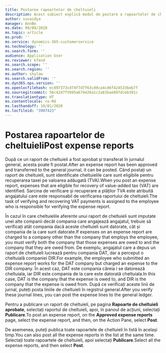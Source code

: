 ```yaml
---
title: Postarea rapoartelor de cheltuieli
description: Acest subiect explică modul de postare a rapoartelor de cheltuieli.
author: suvaidya
manager: AnnBe
ms.date: 09/09/2020
ms.topic: article
ms.prod: ''
ms.service: dynamics-365-customerservice
ms.technology: ''
ms.search.form: ''
audience: Application User
ms.reviewer: kfend
ms.search.scope: ''
ms.search.region: ''
ms.author: shylaw
ms.search.validFrom: ''
ms.dyn365.ops.version: ''
ms.openlocfilehash: ec897373cd74f7d7f63cd9ca4c46f4245336eb7f
ms.sourcegitcommit: 56c42d7f5995a674426a1c2a81bae897dceb391c
ms.translationtype: HT
ms.contentlocale: ro-RO
ms.lasthandoff: 10/01/2020
ms.locfileid: "3907423"
---
```

# <a name="post-expense-reports"></a><span data-ttu-id="2f250-103">Postarea rapoartelor de cheltuieli</span><span class="sxs-lookup"><span data-stu-id="2f250-103">Post expense reports</span></span>

<span data-ttu-id="2f250-104">După ce un raport de cheltuieli a fost aprobat și transferat în jurnalul general, acesta poate fi postat.</span><span class="sxs-lookup"><span data-stu-id="2f250-104">After an expense report has been approved and transferred to the general journal, it can be posted.</span></span> <span data-ttu-id="2f250-105">Când postați un raport de cheltuieli, sunt identificate cheltuielile care sunt eligibile pentru recuperarea taxei pe valoarea adăugată (TVA).</span><span class="sxs-lookup"><span data-stu-id="2f250-105">When you post an expense report, expenses that are eligible for recovery of value-added tax (VAT) are identified.</span></span> <span data-ttu-id="2f250-106">Sarcina de verificare și recuperare a plăților TVA este atribuită angajatului care este responsabil de verificarea raportului de cheltuieli.</span><span class="sxs-lookup"><span data-stu-id="2f250-106">The task of verifying and recovering VAT payments is assigned to the employee who is responsible for verifying the expense report.</span></span>

<span data-ttu-id="2f250-107">În cazul în care cheltuielile aferente unui raport de cheltuieli sunt imputate unei alte companii decât compania care angajează angajatul, trebuie să verificați atât compania dacă aceste cheltuieli sunt datorate, cât și compania de la care sunt datorate.</span><span class="sxs-lookup"><span data-stu-id="2f250-107">If expenses on an expense report are charged to a company other than the company that employs the employee, you must verify both the company that those expenses are owed to and the company that they are owed from.</span></span> <span data-ttu-id="2f250-108">De exemplu, angajatul care a depus un raport de cheltuieli lucrează pentru compania DAT, dar a perceput o cheltuială companiei DIR.</span><span class="sxs-lookup"><span data-stu-id="2f250-108">For example, the employee who submitted an expense report works for the DAT company but charged an expense to the DIR company.</span></span> <span data-ttu-id="2f250-109">În acest caz, DAT este compania căreia i se datorează cheltuiala, iar DIR este compania de la care este datorată cheltuiala.</span><span class="sxs-lookup"><span data-stu-id="2f250-109">In this case, DAT is the company that the expense is owed to, and DIR is the company that the expense is owed from.</span></span> <span data-ttu-id="2f250-110">După ce verificați aceste linii de jurnal, puteți posta liniile de cheltuieli în registrul general.</span><span class="sxs-lookup"><span data-stu-id="2f250-110">After you verify these journal lines, you can post the expense lines to the general ledger.</span></span>

<span data-ttu-id="2f250-111">Pentru a publicare un raport de cheltuieli, pe pagina **Rapoarte de cheltuieli aprobate**, selectați raportul de cheltuieli, apoi, în panoul de acțiuni, selectați **Publicare**.</span><span class="sxs-lookup"><span data-stu-id="2f250-111">To post an expense report, on the **Approved expense reports** page, select the expense report, and then, on the Action Pane, select **Post**.</span></span>

<span data-ttu-id="2f250-112">De asemenea, puteți publica toate rapoartele de cheltuieli în listă în același timp.</span><span class="sxs-lookup"><span data-stu-id="2f250-112">You can also post all the expense reports in the list at the same time.</span></span> <span data-ttu-id="2f250-113">Selectați toate rapoartele de cheltuieli, apoi selectați **Publicare**.</span><span class="sxs-lookup"><span data-stu-id="2f250-113">Select all the expense reports, and then select **Post**.</span></span>
